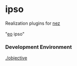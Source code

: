 ipso
====

Realization plugins for [nez](https://github.com/nomilous/nez) <br />
<br />
"[eo](https://github.com/nomilous/eo) ipso"


### Development Environment 

[./objective](https://github.com/nomilous/ipso/blob/master/objective)
